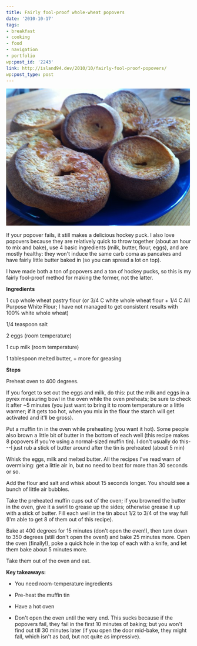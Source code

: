 ```yaml
---
title: Fairly fool-proof whole-wheat popovers
date: '2010-10-17'
tags:
- breakfast
- cooking
- food
- navigation
- portfolio
wp:post_id: '2243'
link: http://island94.dev/2010/10/fairly-fool-proof-popovers/
wp:post_type: post
---
```


![](2010-10-17-Fairly-fool-proof-whole-wheat-popovers/popovers-500x373.jpg "popovers")

If your popover fails, it still makes a delicious hockey puck. I also love popovers because they are relatively quick to throw together (about an hour to mix and bake), use 4 basic ingredients (milk, butter, flour, eggs), and are mostly healthy: they won't induce the same carb coma as pancakes and have fairly little butter baked in (so you can spread a lot on top).

I have made both a ton of popovers and a ton of hockey pucks, so this is my fairly fool-proof method for making the former, not the latter.

**Ingredients**

1 cup whole wheat pastry flour (or 3/4 C white whole wheat flour + 1/4 C All Purpose White Flour; I have not managed to get consistent results with 100% white whole wheat)

1/4 teaspoon salt

2 eggs (room temperature)

1 cup milk (room temperature)

1 tablespoon melted butter, + more for greasing

**Steps**

Preheat oven to 400 degrees.

If you forget to set out the eggs and milk, do this: put the milk and eggs in a pyrex measuring bowl in the oven while the oven preheats; be sure to check it after ~5 minutes (you just want to bring it to room temperature or a little warmer; if it gets too hot, when you mix in the flour the starch will get activated and it'll be gross).

Put a muffin tin in the oven while preheating (you want it hot). Some people also brown a little bit of butter in the bottom of each well (this recipe makes 8 popovers if you're using a normal-sized muffin tin). I don't usually do this---I just rub a stick of butter around after the tin is preheated (about 5 min)

Whisk the eggs, milk and melted butter. All the recipes I've read warn of overmixing: get a little air in, but no need to beat for more than 30 seconds or so.

Add the flour and salt and whisk about 15 seconds longer. You should see a bunch of little air bubbles.

Take the preheated muffin cups out of the oven; if you browned the butter in the oven, give it a swirl to grease up the sides; otherwise grease it up with a stick of butter. Fill each well in the tin about 1/2 to 3/4 of the way full (I'm able to get 8 of them out of this recipe).

Bake at 400 degrees for 15 minutes (don't open the oven!), then turn down to 350 degrees (still don't open the oven!) and bake 25 minutes more. Open the oven (finally!), poke a quick hole in the top of each with a knife, and let them bake about 5 minutes more.

Take them out of the oven and eat.

**Key takeaways:**

- You need room-temperature ingredients

- Pre-heat the muffin tin

- Have a hot oven

- Don't open the oven until the very end. This sucks because if the popovers fail, they fail in the first 10 minutes of baking; but you won't find out till 30 minutes later (if you open the door mid-bake, they might fall, which isn't as bad, but not quite as impressive).
